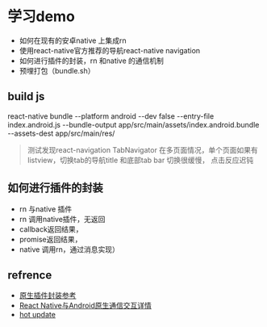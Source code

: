 # 学习demo
- 如何在现有的安卓native 上集成rn
- 使用react-native官方推荐的导航react-native navigation
- 如何进行插件的封装，rn 和native 的通信机制
- 预埋打包（bundle.sh）
## build js
react-native bundle --platform android --dev false --entry-file index.android.js --bundle-output app/src/main/assets/index.android.bundle --assets-dest app/src/main/res/

> 测试发现react-navigation TabNavigator
在多页面情况，单个页面如果有listview，切换tab的导航title 和底部tab bar 切换很缓慢，
点击反应迟钝

## 如何进行插件的封装
- rn 与native 插件
- rn 调用native插件，无返回
- callback返回结果，
- promise返回结果，
- native 调用rn，通过消息实现）

## refrence
- [原生插件封装参考](http://www.lcode.org/react-native%E8%BF%9B%E9%98%B6%E4%B9%8B%E5%8E%9F%E7%94%9F%E6%A8%A1%E5%9D%97%E7%BB%84%E4%BB%B6%E5%B0%81%E8%A3%85%E5%9F%BA%E7%A1%80%E7%AF%871-%E9%80%82/)
- [React Native与Android原生通信交互详情](http://www.lcode.org/react-native-android/)
- [hot update](http://www.lcode.org/react-native-hot-update/)